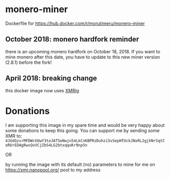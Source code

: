 # monero-miner

Dockerfile for https://hub.docker.com/r/morutimeru/monero-miner

## October 2018: monero hardfork reminder

there is an upcoming monero hardfork on October 18, 2018. If you want to mine monero after this date, you have to update to this new miner version (2.8.1) before the fork!

## April 2018: breaking change

this docker image now uses [XMRig](https://github.com/xmrig/xmrig)

# Donations

I am supporting this image in my spare time and would be very happy about some donations to keep this going. You can support me by sending some XMR to: `4JUdGzvrMFDWrUUwY3toJATSeNwjn54LkCnKBPRzDuhzi5vSepHfUckJNxRL2gjkNrSqtCoRUrEDAgRwsQvVCjZbS4LG2btxqqxKr9np5n`

OR

by running the image with its default (no) parameters to mine for me on https://xmr.nanopool.org/ pool to my address
